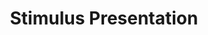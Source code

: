 ---
title: Stimulus Presentation
description: Instructions on how to install LabBench
weight: 20
---